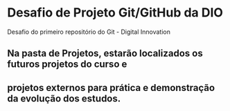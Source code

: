 # Desafio de Projeto Git/GitHub da DIO
Desafio do primeiro repositório do Git - Digital Innovation


## Na pasta de Projetos, estarão localizados os futuros projetos do curso e 
## projetos externos para prática e demonstração da evolução dos estudos.